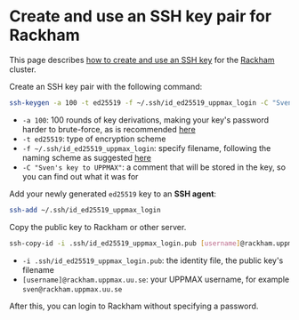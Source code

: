 # Create and use an SSH key pair for Rackham

This page describes [how to create and use an SSH key](ssh_key_use.md)
for the [Rackham](../cluster_guides/rackham.md) cluster.

Create an SSH key pair with the following command:

<!-- ssh-keygen -o -a 100 -t ed25519 -f ~/.ssh/id_ed25519_key -C "MyNewKey" -->
<!-- ssh-keygen --rounds 100 -t ed25519 --filename ~/.ssh/id_ed25519_key --comment "Sven's key to UPPMAX" -->
<!-- ssh-keygen -t ed25519 --filename ~/.ssh/id_ed25519_uppmax_login --comment "Sven's key to UPPMAX" -->

```bash
ssh-keygen -a 100 -t ed25519 -f ~/.ssh/id_ed25519_uppmax_login -C "Sven's key to UPPMAX"
```

 * `-a 100`:  100 rounds of key derivations, making your key's password harder to brute-force, as is recommended [here](https://security.stackexchange.com/a/144044)
 * `-t ed25519`: type of encryption scheme
 * `-f ~/.ssh/id_ed25519_uppmax_login`: specify filename, following the naming scheme as suggested [here](https://superuser.com/a/1261644)
 * `-C "Sven's key to UPPMAX"`: a comment that will be stored in the key, so you can find out what it was for

Add your newly generated `ed25519` key to an **SSH agent**:

<!-- ssh-add ~/.ssh/id_ed25519_key -->

```bash
ssh-add ~/.ssh/id_ed25519_uppmax_login
```

Copy the public key to Rackham or other server.

<!-- ssh-copy-id -i .ssh/id_ed25519_key.pub username@rackham.uppmax.uu.se -->
<!-- ssh-copy-id --identity_file .ssh/id_ed25519_key.pub [username]@rackham.uppmax.uu.se -->



```bash
ssh-copy-id -i .ssh/id_ed25519_uppmax_login.pub [username]@rackham.uppmax.uu.se
```

 * `-i .ssh/id_ed25519_uppmax_login.pub`: the identity file, the public key's filename
 * `[username]@rackham.uppmax.uu.se`: your UPPMAX username, for example `sven@rackham.uppmax.uu.se`

After this, you can login to Rackham without specifying a password.
